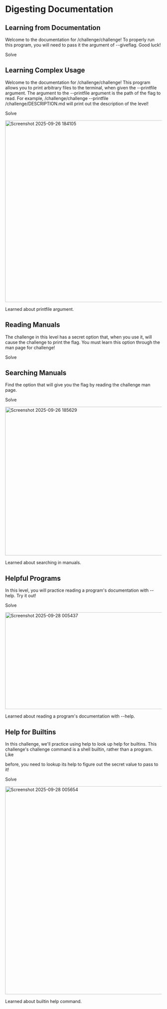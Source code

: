 # Digesting Documentation
## Learning from Documentation
Welcome to the documentation for /challenge/challenge! To properly run this program, you will need to pass it the argument of --giveflag. Good luck!

Solve






## Learning Complex Usage
Welcome to the documentation for /challenge/challenge! This program allows you to print arbitrary files to the terminal, when given the --printfile argument. The argument to the --printfile argument is the path of the flag to read. For example, /challenge/challenge --printfile /challenge/DESCRIPTION.md will print out the description of the level!

Solve

<img width="1070" height="582" alt="Screenshot 2025-09-26 184105" src="https://github.com/user-attachments/assets/a637f054-31e6-4abc-8b3c-0805158496a1" />

Learned about printfile argument.

## Reading Manuals
The challenge in this level has a secret option that, when you use it, will cause the challenge to print the flag. You must learn this option through the man page for challenge!

Solve





## Searching Manuals
Find the option that will give you the flag by reading the challenge man page.

Solve

<img width="1102" height="476" alt="Screenshot 2025-09-26 185629" src="https://github.com/user-attachments/assets/64101761-d38a-445e-a077-da046edb961e" />

Learned about searching in manuals.

## Helpful Programs
In this level, you will practice reading a program's documentation with --help. Try it out!

Solve

<img width="1743" height="310" alt="Screenshot 2025-09-28 005437" src="https://github.com/user-attachments/assets/cda773db-4f52-4f41-84f4-87b6da4be16f" />

Learned about reading a program's documentation with --help.

## Help for Builtins
In this challenge, we'll practice using help to look up help for builtins. This challenge's challenge command is a shell builtin, rather than a program. Like

before, you need to lookup its help to figure out the secret value to pass to it!

Solve

<img width="1442" height="666" alt="Screenshot 2025-09-28 005654" src="https://github.com/user-attachments/assets/35853da2-8550-46ef-94a4-7bdbad4b946b" />

Learned about builtin help command.


